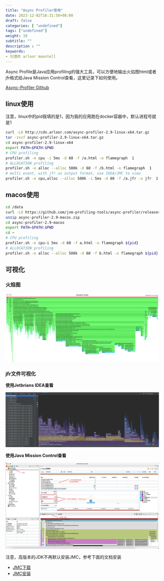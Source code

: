 ```yaml
---
title: "Async Profiler使用"
date: 2023-12-02T16:31:58+08:00
draft: false
categories: [ "undefined"]
tags: ["undefined"]
weight: 10
subtitle: ""
description : ""
keywords:
- 刘港欢 arloor moontell
---
```


Async Profile是Java应用profiling的强大工具，可以方便地输出火焰图html或者jfr格式给Java Mission Control查看，这里记录下如何使用。
<!--more-->

[Async-Profiler Github](https://github.com/async-profiler/async-profiler)

## linux使用

注意，linux中的pid我填的是1，因为我的应用跑在docker容器中，默认进程号就是1

```bash
curl -LO http://cdn.arloor.com/async-profiler-2.9-linux-x64.tar.gz
tar -zxvf async-profiler-2.9-linux-x64.tar.gz
cd async-profiler-2.9-linux-x64
export PATH=$PATH:$PWD
# CPU profiling
profiler.sh -e cpu -i 5ms -d 60 -f /a.html -o flamegraph  1
# ALLOCATION profiling
profiler.sh -e alloc --alloc 500k -d 60 -f /b.html -o flamegraph  1
# multi event, with jfr as output format, use IDEA/JMC to view
profiler.sh -e cpu,alloc --alloc 500k -i 5ms -d 60 -f /a.jfr -o jfr  1
```

## macos使用

```bash
cd /data
curl -LO https://github.com/jvm-profiling-tools/async-profiler/releases/download/v2.9/async-profiler-2.9-macos.zip
unzip async-profiler-2.9-macos.zip
cd async-profiler-2.9-macos
export PATH=$PATH:$PWD
cd ~
# CPU profiling
profiler.sh -e cpu-i 5ms -d 60 -f a.html -o flamegraph ${pid}
# ALLOCATION profiling
profiler.sh -e alloc --alloc 500k -d 60 -f b.html -o flamegraph ${pid}
```

## 可视化

### 火焰图

![Alt text](/img/async-profiler-alloc-flamescope.png)

### jfr文件可视化

**使用Jetbrians IDEA查看**

![Alt text](/img/jfr-idea-view.png)


**使用Java Mission Control查看**

![Alt text](/img/jfr-JMC-view.png)

注意，高版本的JDK不再默认安装JMC，参考下面的文档安装

- [JMC下载](https://www.oracle.com/java/technologies/javase/products-jmc8-downloads.html)
- [JMC安装](https://www.oracle.com/java/technologies/javase/jmc8-install.html)


